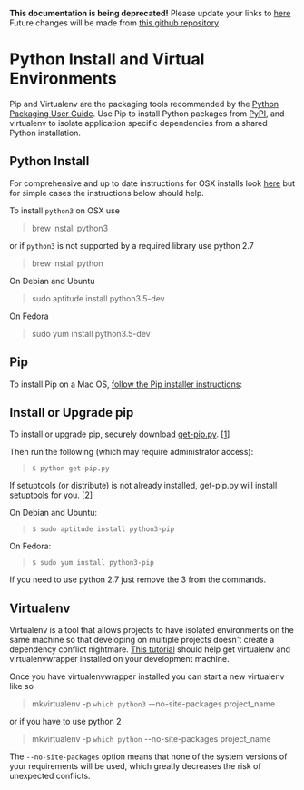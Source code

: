 **This documentation is being deprecated!**
Please update your links to [here](https://wiki.codeforamerica.org)
Future changes will be made from [this github repository](https://github.com/codeforamerica/cfa-wiki)


Python Install and Virtual Environments
=======================================

Pip and Virtualenv are the packaging tools recommended by the [Python Packaging User Guide](https://python-packaging-user-guide.readthedocs.org/en/latest/current.html). Use Pip to install Python packages from [PyPI](https://python-packaging-user-guide.readthedocs.org/en/latest/glossary.html#term-python-package-index-pypi), and virtualenv to isolate application specific dependencies from a shared Python installation.

Python Install
--------------
For comprehensive and up to date instructions for OSX installs look [here](http://docs.python-guide.org/en/latest/starting/install/osx/) but for simple cases the instructions below should help.

To install ``python3``  on OSX use
> brew install python3

or if ``python3`` is not supported by a required library use python 2.7

> brew install python

On Debian and Ubuntu

> sudo aptitude install python3.5-dev

On Fedora

> sudo yum install python3.5-dev

Pip
---

To install Pip on a Mac OS, [follow the Pip installer instructions](http://www.pip-installer.org/en/latest/installing.html):

Install or Upgrade pip
----------------------

To install or upgrade pip, securely download [get-pip.py](https://bootstrap.pypa.io/get-pip.py). [[1](http://www.pip-installer.org/en/latest/installing.html#id5)]

Then run the following (which may require administrator access):

>     $ python get-pip.py

If setuptools (or distribute) is not already installed, get-pip.py will install [setuptools](https://pypi.python.org/pypi/setuptools) for you. [[2](http://www.pip-installer.org/en/latest/installing.html#id6)]


On Debian and Ubuntu:

>     $ sudo aptitude install python3-pip


On Fedora:

>     $ sudo yum install python3-pip

If you need to use python 2.7 just remove the 3 from the commands.

Virtualenv
----------

Virtualenv is a tool that allows projects to have isolated environments on the same machine so that developing on multiple projects doesn't create a dependency conflict nightmare.  [This tutorial](http://docs.python-guide.org/en/latest/dev/virtualenvs/) should help get virtualenv and virtualenvwrapper installed on your development machine.

Once you have virtualenvwrapper installed you can start a new virtualenv like so

> mkvirtualenv -p `which python3` --no-site-packages project_name

or if you have to use python 2

> mkvirtualenv -p `which python` --no-site-packages project_name

The ``--no-site-packages`` option means that none of the system versions of your requirements will be used, which greatly decreases the risk of unexpected conflicts.
